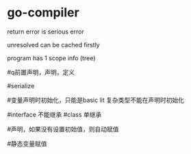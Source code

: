 # go-compiler

return error is serious error

unresolved can be cached firstly

program has 1 scope info (tree)


#q前置声明，声明，定义

#serialize

#变量声明时初始化，只能是basic lit   复杂类型不能在声明时初始化

#interface 不能继承
#class 单继承

#声明，如果没有设置初始值，则自动赋值

#静态变量赋值